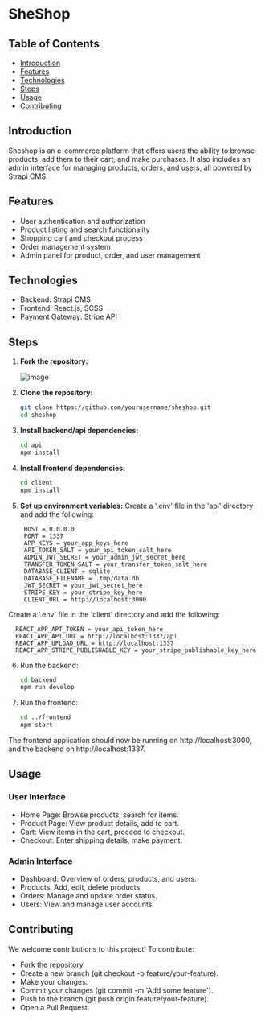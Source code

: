 # SheShop

## Table of Contents

- [Introduction](#introduction)
- [Features](#features)
- [Technologies](#technologies)
- [Steps](#steps)
- [Usage](#usage)
- [Contributing](#contributing)

## Introduction

Sheshop is an e-commerce platform that offers users the ability to browse products, add them to their cart, and make purchases. It also includes an admin interface for managing products, orders, and users, all powered by Strapi CMS.

## Features

- User authentication and authorization
- Product listing and search functionality
- Shopping cart and checkout process
- Order management system
- Admin panel for product, order, and user management

## Technologies

- Backend: Strapi CMS
- Frontend: React.js, SCSS
- Payment Gateway: Stripe API

## Steps

1. **Fork the repository:**
   
   ![image](https://github.com/Riddhi9570/SheShop/assets/72887868/14344507-0b36-4bf1-b39d-014198d7849e)
   
3. **Clone the repository:**

   ```bash
   git clone https://github.com/yourusername/sheshop.git
   cd sheshop
   
5. **Install backend/api dependencies:**

    ```bash
   cd api
   npm install
    
7. **Install frontend dependencies:**

   ```bash
   cd client
   npm install
   
9. **Set up environment variables:**
   Create a '.env' file in the 'api' directory and add the following:

   ```.env
    HOST = 0.0.0.0
    PORT = 1337
    APP_KEYS = your_app_keys_here
    API_TOKEN_SALT = your_api_token_salt_here
    ADMIN_JWT_SECRET = your_admin_jwt_secret_here
    TRANSFER_TOKEN_SALT = your_transfer_token_salt_here
    DATABASE_CLIENT = sqlite
    DATABASE_FILENAME = .tmp/data.db
    JWT_SECRET = your_jwt_secret_here
    STRIPE_KEY = your_stripe_key_here
    CLIENT_URL = http://localhost:3000
   ```
   
  Create a '.env' file in the 'client' directory and add the following:
  
  ```.env
    REACT_APP_APT_TOKEN = your_api_token_here
    REACT_APP_API_URL = http://localhost:1337/api
    REACT_APP_UPLOAD_URL = http://localhost:1337
    REACT_APP_STRIPE_PUBLISHABLE_KEY = your_stripe_publishable_key_here
  ```

6. Run the backend:

   ```bash
   cd backend
   npm run develop
   
8. Run the frontend:

    ```bash
    cd ../frontend
    npm start

The frontend application should now be running on http://localhost:3000, and the backend on http://localhost:1337.

## Usage

### User Interface
- Home Page: Browse products, search for items.
- Product Page: View product details, add to cart.
- Cart: View items in the cart, proceed to checkout.
- Checkout: Enter shipping details, make payment.

### Admin Interface
- Dashboard: Overview of orders, products, and users.
- Products: Add, edit, delete products.
- Orders: Manage and update order status.
- Users: View and manage user accounts.

## Contributing

We welcome contributions to this project! To contribute:

- Fork the repository.
- Create a new branch (git checkout -b feature/your-feature).
- Make your changes.
- Commit your changes (git commit -m 'Add some feature').
- Push to the branch (git push origin feature/your-feature).
- Open a Pull Request.
